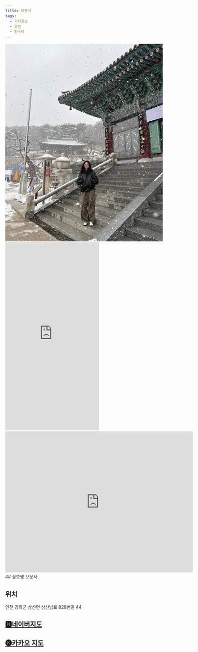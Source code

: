 ```yaml
---
title: 보문사
tags:
  - 기타장소
  - 윤진
  - 인스타
---
```

<img src="assets/1741108756.webp">
<iframe src="https://www.instagram.com/p/DFfrGKLSgzG/embed" frameborder="0" scrolling="auto" allowtransparency="true" height="600"></iframe>

<iframe src="https://www.google.com/maps/embed?pb=!1m18!1m12!1m3!1d404138.7975177962!2d125.94762660481284!3d37.688345999999996!2m3!1f0!2f0!3f0!3m2!1i1024!2i768!4f13.1!3m3!1m2!1s0x357c75a1d0a1c331%3A0x85fd9918a85b6fd5!2z67O066y47IKs!5e0!3m2!1sko!2skr!4v1741355967445!5m2!1sko!2skr" width="600" height="450" style="border:0;" allowfullscreen="" loading="lazy" referrerpolicy="no-referrer-when-downgrade"></iframe>
## 상호명
보문사

## 위치
인천 강화군 삼산면 삼산남로 828번길 44

## [🅽네이버지도](https://naver.me/GtURmyEm)

## [🅚카카오 지도](https://place.map.kakao.com/7891593)